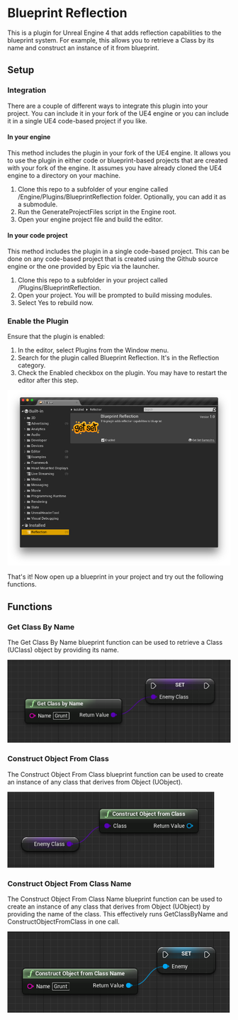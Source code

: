 # Blueprint Reflection

This is a plugin for Unreal Engine 4 that adds reflection capabilities to the blueprint system. For example, this allows you to retrieve a Class by its name and construct an instance of it from blueprint.

## Setup

### Integration

There are a couple of different ways to integrate this plugin into your project. You can include it in your fork of the UE4 engine or you can include it in a single UE4 code-based project if you like.

#### In your engine

This method includes the plugin in your fork of the UE4 engine. It allows you to use the plugin in either code or blueprint-based projects that are created with your fork of the engine. It assumes you have already cloned the UE4 engine to a directory on your machine.

1. Clone this repo to a subfolder of your engine called /Engine/Plugins/BlueprintReflection folder. Optionally, you can add it as a submodule.
2. Run the GenerateProjectFiles script in the Engine root.
3. Open your engine project file and build the editor.

#### In your code project

This method includes the plugin in a single code-based project. This can be done on any code-based project that is created using the Github source engine or the one provided by Epic via the launcher.

1. Clone this repo to a subfolder in your project called /Plugins/BlueprintReflection.
2. Open your project. You will be prompted to build missing modules.
3. Select Yes to rebuild now.

### Enable the Plugin

Ensure that the plugin is enabled:

1. In the editor, select Plugins from the Window menu.
2. Search for the plugin called Blueprint Reflection. It's in the Reflection category.
3. Check the Enabled checkbox on the plugin. You may have to restart the editor after this step.

![EnableThePlugin](Resources/EnableThePlugin.png)

That's it! Now open up a blueprint in your project and try out the following functions.

## Functions

### Get Class By Name

The Get Class By Name blueprint function can be used to retrieve a Class (UClass) object by providing its name.

![GetClassByName](Resources/GetClassByName.png)

### Construct Object From Class

The Construct Object From Class blueprint function can be used to create an instance of any class that derives from Object (UObject).

![ConstructObjectFromClass](Resources/ConstructObjectFromClass.png)

### Construct Object From Class Name

The Construct Object From Class Name blueprint function can be used to create an instance of any class that derives from Object (UObject) by providing the name of the class. This effectively runs GetClassByName and ConstructObjectFromClass in one call.

![ConstructObjectFromClassName](Resources/ConstructObjectFromClassName.png)
